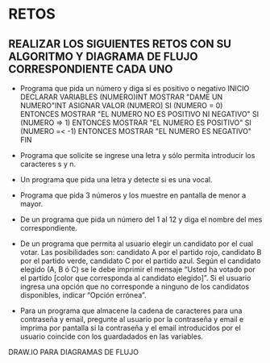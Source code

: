 # RETOS
## REALIZAR LOS SIGUIENTES RETOS CON SU ALGORITMO Y DIAGRAMA DE FLUJO CORRESPONDIENTE CADA UNO 

* Programa que pida un número y diga si es positivo o negativo
INICIO
DECLARAR VARIABLES (NUMERO)INT
MOSTRAR "DAME UN NUMERO"INT
ASIGNAR VALOR (NUMERO)
SI (NUMERO = 0) ENTONCES MOSTRAR "EL NUMERO NO ES POSITIVO NI NEGATIVO"
SI (NUMERO => 1) ENTONCES MOSTRAR "EL NUMERO ES POSITIVO"
SI (NUMERO =< -1) ENTONCES MOSTRAR "EL NUMERO ES NEGATIVO"
FIN

* Programa que solicite se ingrese una letra y sólo permita introducir los caracteres s y n.


* Un programa que pida una letra y detecte si es una vocal. 
* Programa que pida 3 números y los muestre en pantalla de menor a mayor.  
* De un programa que pida un número del 1 al 12 y diga el nombre del mes correspondiente.
* De un programa que permita al usuario elegir un candidato por el cual votar. Las posibilidades son: candidato A por el partido rojo, candidato B por el partido verde, candidato C por el partido azul. Según el candidato elegido (A, B ó C) se le debe imprimir el mensaje “Usted ha votado por el partido [color que corresponda al candidato elegido]”. Si el usuario ingresa una opción que no corresponde a ninguno de los candidatos disponibles, indicar “Opción errónea”.
* Para un programa que almacene la cadena de caracteres para una contraseña y email, pregunte al usuario por la contraseña y email e imprima por pantalla si la contraseña y el email introducidos por el usuario coincide con los guardadados en las variables.


DRAW.IO PARA DIAGRAMAS DE FLUJO

